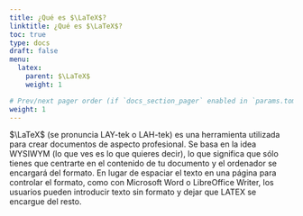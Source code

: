 ```yaml
---
title: ¿Qué es $\LaTeX$?
linktitle: ¿Qué es $\LaTeX$?
toc: true
type: docs
draft: false
menu:
  latex:
    parent: $\LaTeX$
    weight: 1

# Prev/next pager order (if `docs_section_pager` enabled in `params.toml`)
weight: 1
---
```


$\LaTeX$ (se pronuncia LAY-tek o LAH-tek) es una herramienta utilizada para crear documentos de aspecto profesional. Se basa en la idea WYSIWYM (lo que ves es lo que quieres decir), lo que significa que sólo tienes que centrarte en el contenido de tu documento y el ordenador se encargará del formato. En lugar de espaciar el texto en una página para controlar el formato, como con Microsoft Word o LibreOffice Writer, los usuarios pueden introducir texto sin formato y dejar que LATEX se encargue del resto.